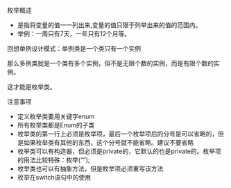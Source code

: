 枚举概述

- 是指将变量的值一一列出来,变量的值只限于列举出来的值的范围内。
- 举例：一周只有7天，一年只有12个月等。
	
回想单例设计模式：单例类是一个类只有一个实例

那么多例类就是一个类有多个实例，但不是无限个数的实例，而是有限个数的实例。

这才能是枚举类。

注意事项
- 定义枚举类要用关键字enum
- 所有枚举类都是Enum的子类
- 枚举类的第一行上必须是枚举项，最后一个枚举项后的分号是可以省略的，但是如果枚举类有其他的东西，这个分号就不能省略。建议不要省略
- 枚举类可以有构造器，但必须是private的，它默认的也是private的。枚举项的用法比较特殊：枚举(“”);
- 枚举类也可以有抽象方法，但是枚举项必须重写该方法
- 枚举在switch语句中的使用